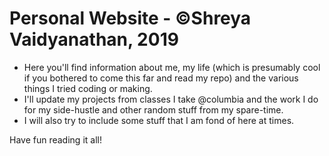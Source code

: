 
# Personal Website - ©Shreya Vaidyanathan, 2019

* Here you'll find information about me, my life (which is presumably cool if you bothered to come this far and read my repo) and the various things I tried coding or making.
* I'll update my projects from classes I take @columbia and the work I do for my side-hustle and other random stuff from my spare-time.
* I will also try to include some stuff that I am fond of here at times. 

Have fun reading it all! 
